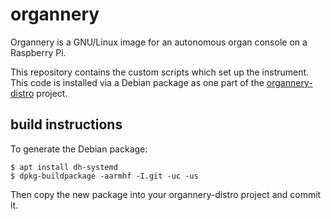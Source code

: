 # organnery

Organnery is a GNU/Linux image for an autonomous organ console on a Raspberry Pi. 

This repository contains the custom scripts which set up the instrument.
This code is installed via a Debian package as one part of the [organnery-distro](https://github.com/Organnery/organnery-distro) project.

## build instructions

To generate the Debian package:
```
$ apt install dh-systemd
$ dpkg-buildpackage -aarmhf -I.git -uc -us
```

Then copy the new package into your organnery-distro project and commit it.
